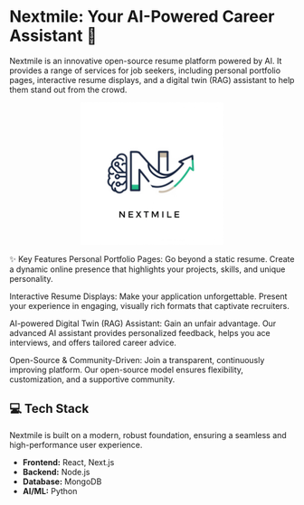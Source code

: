 # Nextmile: Your AI-Powered Career Assistant 🚀
Nextmile is an innovative open-source resume platform powered by AI. It provides a range of services for job seekers, including personal portfolio pages, interactive resume displays, and a digital twin (RAG) assistant to help them stand out from the crowd.

<center>
  <img src="Nextmile_logo.png" width="50%" alt="Nextmile logo"/>
</center>


✨ Key Features
Personal Portfolio Pages: Go beyond a static resume. Create a dynamic online presence that highlights your projects, skills, and unique personality.

Interactive Resume Displays: Make your application unforgettable. Present your experience in engaging, visually rich formats that captivate recruiters.

AI-powered Digital Twin (RAG) Assistant: Gain an unfair advantage. Our advanced AI assistant provides personalized feedback, helps you ace interviews, and offers tailored career advice.

Open-Source & Community-Driven: Join a transparent, continuously improving platform. Our open-source model ensures flexibility, customization, and a supportive community.

## 💻 Tech Stack  
Nextmile is built on a modern, robust foundation, ensuring a seamless and high-performance user experience.  

- **Frontend:** React, Next.js  
- **Backend:** Node.js  
- **Database:** MongoDB  
- **AI/ML:** Python  


